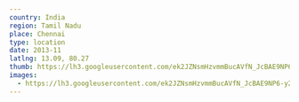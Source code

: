 ```yaml
---
country: India
region: Tamil Nadu
place: Chennai
type: location
date: 2013-11
latlng: 13.09, 80.27
thumb: https://lh3.googleusercontent.com/ek2JZNsmHzvmmBucAVfN_JcBAE9NP6-y2hYQ1ISwwhLWH9zN1-6US8E7Z9KzGiQY9jIifnCUjBFntYSCNx-e2qSvraFFEJe9gphaIq1eFA9w3SRGv24vuEbsgr9fk4Rb7KKMYe6Oqg
images:
  - https://lh3.googleusercontent.com/ek2JZNsmHzvmmBucAVfN_JcBAE9NP6-y2hYQ1ISwwhLWH9zN1-6US8E7Z9KzGiQY9jIifnCUjBFntYSCNx-e2qSvraFFEJe9gphaIq1eFA9w3SRGv24vuEbsgr9fk4Rb7KKMYe6Oqg
---
```

